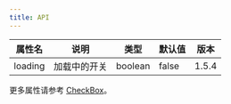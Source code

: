 ```yaml
---
title: API
---
```


| 属性名 | 说明           | 类型   | 默认值  | 版本 |
| ----- | ------------- | ------ | ------- | ------- | 
| loading | 加载中的开关 | boolean | false  | 1.5.4 |

更多属性请参考 [CheckBox](/zh/procmp/data-entry/check-box/)。
